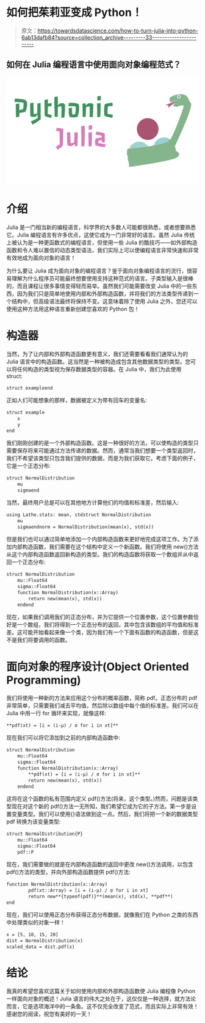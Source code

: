 # 如何把茱莉亚变成 Python！

> 原文：<https://towardsdatascience.com/how-to-turn-julia-into-python-6ab13dafb84?source=collection_archive---------33----------------------->

## 如何在 Julia 编程语言中使用面向对象编程范式？

![](img/bc22a61221a7e5130d77d0a5c13768df.png)

# 介绍

Julia 是一门相当新的编程语言，科学界的大多数人可能都很熟悉，或者想要熟悉它。Julia 编程语言有许多优点，这使它成为一门非常好的语言。虽然 Julia 传统上被认为是一种更函数式的编程语言，但使用一些 Julia 的酷技巧——如外部构造函数和令人难以置信的动态类型语法，我们实际上可以使编程语言非常快速和非常有效地成为面向对象的语言！

为什么要让 Julia 成为面向对象的编程语言？鉴于面向对象编程语言的流行，很容易理解为什么程序员可能最终想要使用支持这种范式的语言。子类型输入是很棒的，而且课程让很多事情变得轻而易举。虽然我们可能需要改变 Julia 中的一些东西，因为我们只是简单地使用内部和外部构造函数，并将我们的方法类型传递到一个结构中，但高级语法最终将保持不变。这意味着除了使用 Julia 之外，您还可以使用这种方法用这种语言重新创建您喜欢的 Python 包！

# 构造器

当然，为了让内部和外部构造函数更有意义，我们还需要看看我们通常认为的 Julia 语言中的构造函数。这当然是一种被构造成包含其他数据类型的类型。您可以将任何构造的类型视为保存数据类型的容器。在 Julia 中，我们为此使用 struct:

```
struct exampleend
```

正如人们可能想象的那样，数据被定义为带有回车的变量名:

```
struct example
    x
    y
end
```

我们刚刚创建的是一个外部构造函数。这是一种很好的方法，可以使构造的类型只需要保存将来可能通过方法传递的数据。然而，通常当我们想要一个类型返回时，我们不希望该类型只包含我们提供的数据，而是为我们获取它。考虑下面的例子，它是一个正态分布:

```
struct NormalDistribution
    mu
    sigmaend
```

当然，最终用户总是可以在其他地方计算他们的均值和标准差，然后输入:

```
using Lathe.stats: mean, stdstruct NormalDistribution
    mu
    sigmaendnorm = NormalDistribution(mean(x), std(x))
```

但是我们也可以通过简单地添加一个内部构造函数来更好地完成这项工作。为了添加内部构造函数，我们需要在这个结构中定义一个新函数。我们将使用 new()方法从这个内部构造函数返回新构造的类型。我们的构造函数将获取一个数组并从中返回一个正态分布:

```
struct NormalDistribution
    mu::Float64
    sigma::Float64
    function NormalDistribution(x::Array)
        return new(mean(x), std(x))
    endend
```

现在，如果我们调用我们的正态分布，并为它提供一个位置参数，这个位置参数恰好是一个数组，我们将得到一个正态分布的返回，其中包含该数组的平均值和标准差。这可能开始看起来像一个类，因为我们有一个下面有函数的构造函数，但是这不是我们将要调用的函数。

# 面向对象的程序设计(Object Oriented Programming)

我们将使用一种新的方法来应用这个分布的概率函数，简称 pdf。正态分布的 pdf 非常简单，只需要我们减去平均值，然后除以数组中每个值的标准差。我们可以在 Julia 中用一行 for 循环来实现，就像这样:

```
**pdf(xt) = [i = (i-μ) / σ for i in xt]**
```

现在我们可以将它添加到之前的内部构造函数中:

```
struct NormalDistribution
    mu::Float64
    sigma::Float64
    function NormalDistribution(x::Array)
        **pdf(xt) = [i = (i-μ) / σ for i in xt]**
        return new(mean(x), std(x))
    endend
```

这将在这个函数的私有范围内定义 pdf()方法(将来，这个类型。)然而，问题是该类型现在对这个新的 pdf()方法一无所知，我们希望它成为它的子方法。第一步是设置变量类型。我们可以使用{}语法做到这一点。然后，我们将把一个新的数据类型 pdf 转换为该变量类型:

```
struct NormalDistribution{P}
    mu::Float64
    sigma::Float64
    pdf::P
```

现在，我们需要做的就是在内部构造函数的返回中更改 new()方法调用，以包含 pdf()方法的类型，并向外部构造函数提供 pdf()方法:

```
function NormalDistribution(x::Array)
        pdf(xt::Array) = [i = (i-μ) / σ for i in xt]
        return new**{typeof(pdf)}**(mean(x), std(x), **pdf**)
end
```

现在，我们可以使用正态分布获得正态分布数据，就像我们在 Python 之类的东西中处理类似的对象一样！

```
x = [5, 10, 15, 20]
dist = NormalDistribution(x)
scaled_data = dist.pdf(x)
```

# 结论

我真的希望您喜欢这篇关于如何使用内部和外部构造函数使 Julia 编程像 Python 一样面向对象的概述！Julia 语言的伟大之处在于，这仅仅是一种选择，就方法论而言，它是选项海洋中的一条鱼。这不仅完全改变了范式，而且实际上非常有效！感谢您的阅读，祝您有美好的一天！